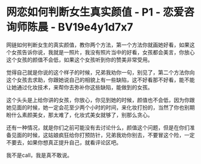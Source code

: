 # 网恋如何判断女生真实颜值 - P1 - 恋爱咨询师陈晨 - BV19e4y1d7x7

网链如何判断女生的真实颜值，教你两个方法，第一个方法你就画她好看，如果这个女孩告诉你说，我就是一照片，我没有照片当中的好看，女孩都会美言，你放心这个女孩的颜值不会低，如果这个女孩听到你的赞美非常受用。

觉得自己就是你说的这个样子的时候，兄弟我劝你一句，别见了，第二个方法你向这个女孩去求助，你跟她说自己的相貌上有一些缺陷，这不好看那不好看，能不能让她通过化妆技术，来帮你去弥补你这些缺陷，能做到的女孩。

这个头头是上给你讲的女孩，你放心，你见到她的时候，颜值也不会低，因为你跟她见面的时候，她一定会花至少两个小时的时间，来化妆打扮的，当然了你也别期盼什么素颜美女，那太难了，化妆式美女就够了，别那么贪心。

还有一种情况，就是你们之前可能没有去讨论什么，颜值这个问题，但是在你们准备见面的时候，这姑娘疯狂给你打预防针，兄弟我劝你别去，不要冒这个险，一定不要去，如果你想真正提升自己，就看评论区吧。

我不是call，我是真不敢说。